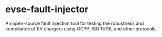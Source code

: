 # evse-fault-injector
An open-source fault injection tool for testing the robustness and compliance of EV chargers using OCPP, ISO 15118, and other protocols.
